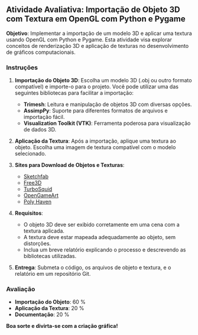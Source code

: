 ## **Atividade Avaliativa: Importação de Objeto 3D com Textura em OpenGL com Python e Pygame**

**Objetivo**: Implementar a importação de um modelo 3D e aplicar uma textura usando OpenGL com Python e Pygame. Esta atividade visa explorar conceitos de renderização 3D e aplicação de texturas no desenvolvimento de gráficos computacionais.

### Instruções

1. **Importação do Objeto 3D**: Escolha um modelo 3D (.obj ou outro formato compatível) e importe-o para o projeto. Você pode utilizar uma das seguintes bibliotecas para facilitar a importação:
   - **Trimesh**: Leitura e manipulação de objetos 3D com diversas opções.
   - **AssimpPy**: Suporte para diferentes formatos de arquivos e importação fácil.
   - **Visualization Toolkit (VTK)**: Ferramenta poderosa para visualização de dados 3D.

2. **Aplicação da Textura**: Após a importação, aplique uma textura ao objeto. Escolha uma imagem de textura compatível com o modelo selecionado.

3. **Sites para Download de Objetos e Texturas**:
   - [Sketchfab](https://sketchfab.com)
   - [Free3D](https://free3d.com)
   - [TurboSquid](https://www.turbosquid.com)
   - [OpenGameArt](https://opengameart.org)
   - [Poly Haven](https://polyhaven.com)

4. **Requisitos**:
   - O objeto 3D deve ser exibido corretamente em uma cena com a textura aplicada.
   - A textura deve estar mapeada adequadamente ao objeto, sem distorções.
   - Inclua um breve relatório explicando o processo e descrevendo as bibliotecas utilizadas.

5. **Entrega**: Submeta o código, os arquivos de objeto e textura, e o relatório em um repositório Git.

### Avaliação

- **Importação do Objeto**: 60 %
- **Aplicação da Textura**: 20 %
- **Documentação**: 20 %

**Boa sorte e divirta-se com a criação gráfica!**
